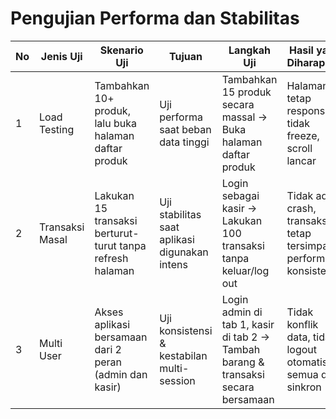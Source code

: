 #  Pengujian Performa dan Stabilitas 

| No | Jenis Uji        | Skenario Uji                                                                 | Tujuan                                       | Langkah Uji                                                                                  | Hasil yang Diharapkan                                                  |
|----|------------------|------------------------------------------------------------------------------|----------------------------------------------|---------------------------------------------------------------------------------------------|------------------------------------------------------------------------|
| 1  | Load Testing     | Tambahkan 10+ produk, lalu buka halaman daftar produk                     | Uji performa saat beban data tinggi          | Tambahkan 15 produk secara massal → Buka halaman daftar produk                          | Halaman tetap responsif, tidak freeze, scroll lancar                 |
| 2  | Transaksi Masal  | Lakukan 15 transaksi berturut-turut tanpa refresh halaman                   | Uji stabilitas saat aplikasi digunakan intens| Login sebagai kasir → Lakukan 100 transaksi tanpa keluar/log out                           | Tidak ada crash, transaksi tetap tersimpan, performa konsisten       |
| 3  | Multi User       | Akses aplikasi bersamaan dari 2 peran (admin dan kasir)                      | Uji konsistensi & kestabilan multi-session   | Login admin di tab 1, kasir di tab 2 → Tambah barang & transaksi secara bersamaan          | Tidak konflik data, tidak logout otomatis, semua data sinkron        |

